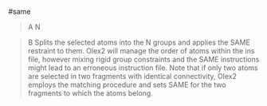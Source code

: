 #same

>A N

>B Splits the selected atoms into the N groups and applies the SAME restraint to them. Olex2 will manage the order of atoms within the ins file, however mixing rigid group constraints and the SAME instructions might lead to an erroneous instruction file. Note that if only two atoms are selected in two fragments with identical connectivity, Olex2 employs the matching procedure and sets SAME for the two fragments to which the atoms belong.
